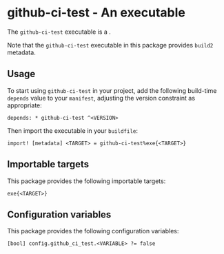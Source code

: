 # github-ci-test - An executable

The `github-ci-test` executable is a <SUMMARY-OF-FUNCTIONALITY>.

Note that the `github-ci-test` executable in this package provides `build2` metadata.


## Usage

To start using `github-ci-test` in your project, add the following build-time
`depends` value to your `manifest`, adjusting the version constraint as
appropriate:

```
depends: * github-ci-test ^<VERSION>
```

Then import the executable in your `buildfile`:

```
import! [metadata] <TARGET> = github-ci-test%exe{<TARGET>}
```


## Importable targets

This package provides the following importable targets:

```
exe{<TARGET>}
```

<DESCRIPTION-OF-IMPORTABLE-TARGETS>


## Configuration variables

This package provides the following configuration variables:

```
[bool] config.github_ci_test.<VARIABLE> ?= false
```

<DESCRIPTION-OF-CONFIG-VARIABLES>
